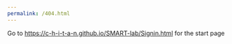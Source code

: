 ```yaml
---
permalink: /404.html
---
```

Go to https://c-h-i-t-a-n.github.io/SMART-lab/Signin.html for the start page
